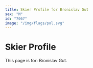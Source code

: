 ```yaml
---
title: Skier Profile for Bronislav Gut
sex: "M"
id: "7067"
image: "/img/flags/pol.svg" 
---
```


# Skier Profile

This page is for: Bronislav Gut.
    